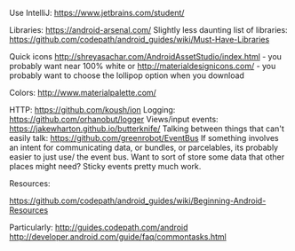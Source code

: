 Use IntelliJ: https://www.jetbrains.com/student/

Libraries: https://android-arsenal.com/
Slightly less daunting list of libraries: https://github.com/codepath/android_guides/wiki/Must-Have-Libraries

Quick icons http://shreyasachar.com/AndroidAssetStudio/index.html - you probably want near 100% white
or http://materialdesignicons.com/ - you probably want to choose the lollipop option when you download

Colors: http://www.materialpalette.com/

HTTP: https://github.com/koush/ion
Logging: https://github.com/orhanobut/logger
Views/input events: https://jakewharton.github.io/butterknife/
Talking between things that can't easily talk: https://github.com/greenrobot/EventBus
If something involves an intent for communicating data, or bundles, or parcelables, its probably easier to just use/
the event bus. Want to sort of store some data that other places might need? Sticky events pretty much work.

Resources:

https://github.com/codepath/android_guides/wiki/Beginning-Android-Resources

Particularly:
http://guides.codepath.com/android
http://developer.android.com/guide/faq/commontasks.html

